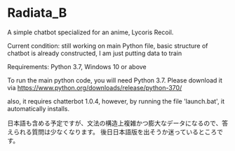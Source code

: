 # Radiata_B
A simple chatbot specialized for an anime, Lycoris Recoil.

Current condition: still working on main Python file, basic structure of chatbot is already constructed, I am just putting data to train

Requirements: Python 3.7, Windows 10 or above

To run the main python code, you will need Python 3.7.
Please download it via https://www.python.org/downloads/release/python-370/

also, it requires chatterbot 1.0.4, however, by running the file 'launch.bat', it automatically installs.

日本語も含める予定ですが、文法の構造上複雑かつ膨大なデータになるので、答えられる質問は少なくなります。
後日日本語版を出そうか迷っているところです。
